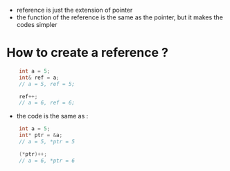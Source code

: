 - reference is just the extension of pointer
- the function of the reference is the same as the pointer, but it makes the codes simpler
# How to create a reference ?
```C++
	int a = 5;
	int& ref = a;
	// a = 5, ref = 5;

	ref++;
	// a = 6, ref = 6;
```
- the code is the same as : 
```C++
	int a = 5;
	int* ptr = &a;
	// a = 5, *ptr = 5

	(*ptr)++;
	// a = 6, *ptr = 6
```